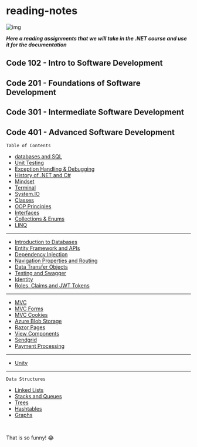 # reading-notes


![img](https://chudovo.com/wp-content/uploads/2020/05/net_wallp.jpg)

***Here a reading assignments that we will take in the .NET course and use it for the documentation***

## Code 102 - Intro to Software Development


 
## Code 201 - Foundations of Software Development



## Code 301 - Intermediate Software Development



## Code 401 - Advanced Software Development


`Table of Contents`
* [databases and SQL ](SQL.md) 
* [Unit Testing](UnitTesting.md)
* [Exception Handling & Debugging](Debugging.md)
* [History of .NET and C#](C%23.md)
* [Mindset](Mindset.md)
* [Terminal](Terminal.md)
* [System.IO](System.IO.md)
* [Classes](Classes.md)
* [OOP Principles](OOPPrinciples.md)
* [Interfaces](Interfaces.md)
* [Collections & Enums](Collections.md)
* [LINQ](./LINQ.md)
---
* [Introduction to Databases](./Databases.md)
* [Entity Framework and APIs](EntityFramework.md)
* [Dependency Injection](./DependencyInjection.md)
* [Navigation Properties and Routing](./Routing.md)
* [Data Transfer Objects](./DataTransferObjects.md)
* [Testing and Swagger](./Testing.md)
* [Identity](./Identity.md)
* [Roles, Claims and JWT Tokens](./RolesClaimsJWTTokens.md)
---
* [MVC](MVC.md)
* [MVC Forms](MVCForms.md)
* [MVC Cookies](Cookies.md)
* [Azure Blob Storage](AzureBlobStorage.md)
* [Razor Pages](RazorPages.md)
* [View Components](ViewComponents.md)
* [Sendgrid](Sendgrid.md)
* [Payment Processing](PaymentProcessing.md)
---
* [Unity](Unity.md)



---
`Data Structures`
* [Linked Lists](LinkedLists.md)
* [Stacks and Queues](Stacks%26Queues.md)
* [Trees](./Trees.md)
* [Hashtables](Hashtables.md)
* [Graphs](Graphs.md)


<br>

That is so funny! :joy:

